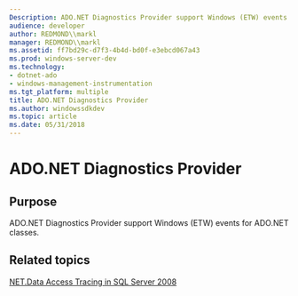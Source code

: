 ```yaml
---
Description: ADO.NET Diagnostics Provider support Windows (ETW) events for ADO.NET classes.
audience: developer
author: REDMOND\\markl
manager: REDMOND\\markl
ms.assetid: ff7bd29c-d7f3-4b4d-bd0f-e3ebcd067a43
ms.prod: windows-server-dev
ms.technology:
- dotnet-ado
- windows-management-instrumentation
ms.tgt_platform: multiple
title: ADO.NET Diagnostics Provider
ms.author: windowssdkdev
ms.topic: article
ms.date: 05/31/2018
---
```


# ADO.NET Diagnostics Provider

## Purpose

ADO.NET Diagnostics Provider support Windows (ETW) events for ADO.NET classes.

## Related topics

<dl> <dt>

[NET.Data Access Tracing in SQL Server 2008](https://msdn.microsoft.com/library/cc765421(SQL.100).aspx#_Toc135190849)
</dt> </dl>

 

 



